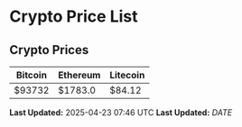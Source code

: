 # Crypto Price List

## Crypto Prices
| Bitcoin | Ethereum | Litecoin |
| ------- | -------- | -------- |
| $93732 | $1783.0 | $84.12 |
**Last Updated:** 2025-04-23 07:46 UTC
**Last Updated:** $DATE$
